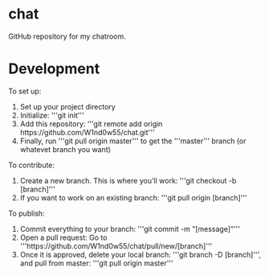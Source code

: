 # chat
GitHub repository for my chatroom.

# Development
To set up:
<ol>
	<li>Set up your project directory</li>
	<li>
		Initialize:
		'''git init'''
	</li>
	<li>
		 Add this repository:
		'''git remote add origin https://github.com/W1nd0w55/chat.git'''
	</li>
	<li>Finally, run '''git pull origin master''' to get the '''master''' branch (or whatevet branch you want)</li>
</ol>
To contribute:
<ol>
	<li>
		Create a new branch. This is where you'll work:
		'''git checkout -b [branch]'''
	</li>
	<li>
		If you want to work on an existing branch:
		'''git pull origin [branch]'''
	</li>
</ol>
To publish:
<ol>
	<li>
		Commit everything to your branch:
		'''git commit -m "[message]"'''
	</li>
	<li>
		Open a pull request:
		Go to '''https://github.com/W1nd0w55/chat/pull/new/[branch]'''
	</li>
	<li>
		Once it is approved, delete your local branch:
		'''git branch -D [branch]''',
		and pull from master:
		'''git pull origin master'''
	</li>
</ol>
